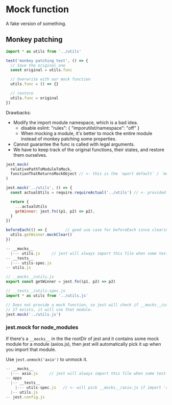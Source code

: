 # Mock function

A fake version of something.

## Monkey patching

```javascript
import * as utils from '../utils'

test('monkey patching test', () => {
  // Save the original one
  const original = utils.func

  // Overwrite with our mock function
  utils.func = () => {}

  // restore
  utils.func = original
})
```

Drawbacks:

- Modify the import module namespace, which is a bad idea. 
  - disable eslint: "rules": { "imporutilst/namespace": "off" }
  - When mocking a module, it's better to mock the entire module instead of monkey patching some properties.
- Cannot guarantee the func is called with legal arguments.
- We have to keep track of the original functions, their states, and restore them ourselves.


```javascript
jest.mock(
  relativePathToModuleToMock,
  functionThatReturnsMockObject // <- this is the `eport default` / `module.exports`
)
```

```javascript
jest.mock('../utils', () => {
  const actualUtils = require.requireActual('../utils') // <- provided by jest

  return {
    ...actualUtils
    getWinner: jest.fn((p1, p2) => p2),
  }
})

beforeEach(() => {        // good use case for beforeEach since clearing mock is needed before each test
  utils.getWinner.mockClear()
})
```

```javascript
-- __mocks__
  |--- utils.js     // jest will always import this file when some test jest.mock('../utils.js')
-- __tests__
  |--- utils-spec.js
-- utils.js

// __mocks__/utils.js
export const getWinner = jest.fn((p1, p2) => p2)

// __tests__/utils-spec.js
import * as utils from '../utils.js'

// Does not provide a mock function, so jest will check if __mocks__/utils.js exists.
// If exists, it will use that module.
jest.mock('../utils.js') 
```

### jest.mock for node_modules

If there's a `__mocks__` in the the rootDir of jest and it contains some mock module for a module (axios.js), then jest will automatically pick it up when you import that module.

Use `jest.unmock('axio')` to unmock it.

```javascript
-- __mocks__
  |--- axio.js     // jest will always import this file when some test jest.mock('../utils.js')
-- apps
  |-- __tests__
    |--- utils-spec.js   // <- will pick __mocks__/axio.js if import 'axio'
  |-- utils.js
-- jest.config.js
```

